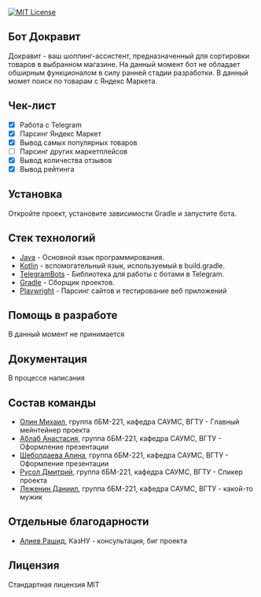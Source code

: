 [![MIT License](http://img.shields.io/badge/license-MIT-blue.svg?style=flat)](https://github.com/xtupis/Dokravit/blob/master/LICENSE)
## Бот Докравит

Докравит - ваш шоппинг-ассистент, предназначенный для сортировки товаров в выбранном магазине.
На данный момент бот не обладает обширным функционалом в силу ранней стадии разработки.
В данный момет поиск по товарам с Яндекс Маркета.

## Чек-лист

- [X] Работа с Telegram
- [x] Парсинг Яндекс Маркет
- [X] Вывод самых популярных товаров
- [ ] Парсинг других маркетплейсов
- [x] Вывод количества отзывов
- [x] Вывод рейтинга

## Установка

Откройте проект, установите зависимости Gradle и запустите бота.

## Стек технологий

* [Java](https://www.java.com/en/) - Основной язык программирования.
* [Kotlin](https://kotlinlang.org/) - вспомогательный язык, используемый в build.gradle.
* [TelegramBots](https://github.com/rubenlagus/TelegramBots) - Библиотека для работы с ботами в Telegram.
* [Gradle](https://gradle.org/) - Сборщик проектов.
* [Playwright](https://playwright.dev/) - Парсинг сайтов и тестирование веб приложений

## Помощь в разработе

В данный момент не принимается

## Документация

В процессе написания

## Состав команды

* [Олин Михаил](https://github.com/xtupis), группа бБМ-221, кафедра САУМС, ВГТУ - Главный мейнтейнер проекта
* [Аблаб Анастасия](https://vk.com/id225851676), группа бБМ-221, кафедра САУМС, ВГТУ - Оформление презентации
* [Шеболдаева Алина](https://vk.com/trixeee), группа бБМ-221, кафедра САУМС, ВГТУ - Оформление презентации
* [Русол Дмитрий](https://vk.com/dm_rusol23), группа бБМ-221, кафедра САУМС, ВГТУ - Спикер проекта
* [Леженин Даниил](https://vk.com/id162934731), группа бБМ-221, кафедра САУМС, ВГТУ - какой-то мужик


## Отдельные благодарности

* [Алиев Рашид](https://github.com/FynnFu), КазНУ - консультация, биг проекта


## Лицензия
Стандартная лицензия MIT
